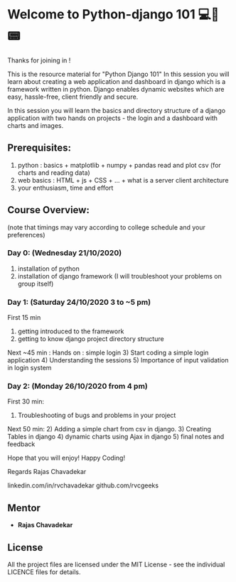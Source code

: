 
# Welcome to Python-django 101 💻📱📟

Thanks for joining in !

This is the resource material for "Python Django 101"
In this session you will learn about creating a web application and dashboard in django which is a framework written in python. Django enables dynamic websites which are  easy, hassle-free, client friendly and secure. 

In this session you will learn the basics and directory structure of a django application with two hands on projects - the login and a dashboard with charts and images.

## Prerequisites:
1) python : basics + matplotlib + numpy + pandas read and plot csv (for charts and reading data)
2) web basics : HTML + js + CSS + ... + what is a server client architecture 
3) your enthusiasm, time and effort


## Course Overview:
(note that timings may vary according to college schedule and your preferences)

### Day 0: (Wednesday 21/10/2020)
1) installation of python
2) installation of django framework
(I will troubleshoot your problems on group itself) 


### Day 1: (Saturday 24/10/2020 3 to ~5 pm)

First 15 min 
1) getting introduced to the framework 
2) getting to know django project directory structure 

Next ~45 min : Hands on : simple login 
3) Start coding a simple login application
4) Understanding the sessions
5) Importance of input validation in login system


### Day 2: (Monday  26/10/2020 from 4 pm)

First 30 min:
1) Troubleshooting of bugs and problems in your project

Next 50 min:
2) Adding a simple chart from csv in django.
3) Creating Tables in django
4) dynamic charts using Ajax in django
5) final notes and feedback 

Hope that you will enjoy!
Happy Coding!

Regards
Rajas Chavadekar

linkedin.com/in/rvchavadekar
github.com/rvcgeeks


## Mentor

* **Rajas Chavadekar** 

## License

All the project files are licensed under the MIT License - see the individual LICENCE files for details.

